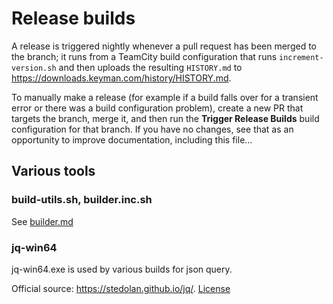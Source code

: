 # Release builds

A release is triggered nightly whenever a pull request has been merged to the branch; it
runs from a TeamCity build configuration that runs `increment-version.sh` and then uploads
the resulting `HISTORY.md` to <https://downloads.keyman.com/history/HISTORY.md>.

To manually make a release (for example if a build falls over for a transient error or
there was a build configuration problem), create a new PR that targets the branch,
merge it, and then run the **Trigger Release Builds** build configuration for that
branch. If you have no changes, see that as an opportunity to improve documentation,
including this file...

## Various tools

### build-utils.sh, builder.inc.sh

See [builder.md](../../docs/builder.md)

### jq-win64

jq-win64.exe is used by various builds for json query.

Official source: <https://stedolan.github.io/jq/>.
[License](jq-license.txt)
